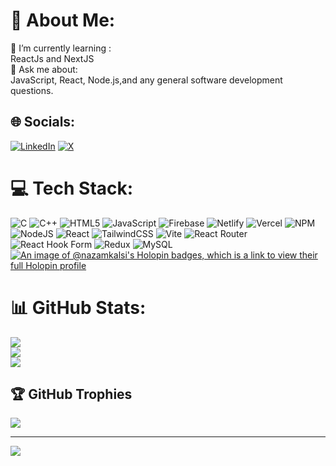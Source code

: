 
# 💫 About Me:
🌱 I’m currently learning :<br>ReactJs and NextJS<br>💬 Ask me about:<br>
JavaScript, React, Node.js,and any general software development questions.


## 🌐 Socials:
[![LinkedIn](https://img.shields.io/badge/LinkedIn-%230077B5.svg?logo=linkedin&logoColor=white)](https://linkedin.com/in/www.linkedin.com/in/nazam-kalsi) [![X](https://img.shields.io/badge/X-black.svg?logo=X&logoColor=white)](https://x.com/https://twitter.com/Nazam_kalsi) 

# 💻 Tech Stack:
![C](https://img.shields.io/badge/c-%2300599C.svg?style=for-the-badge&logo=c&logoColor=white) ![C++](https://img.shields.io/badge/c++-%2300599C.svg?style=for-the-badge&logo=c%2B%2B&logoColor=white) ![HTML5](https://img.shields.io/badge/html5-%23E34F26.svg?style=for-the-badge&logo=html5&logoColor=white) ![JavaScript](https://img.shields.io/badge/javascript-%23323330.svg?style=for-the-badge&logo=javascript&logoColor=%23F7DF1E) ![Firebase](https://img.shields.io/badge/firebase-%23039BE5.svg?style=for-the-badge&logo=firebase) ![Netlify](https://img.shields.io/badge/netlify-%23000000.svg?style=for-the-badge&logo=netlify&logoColor=#00C7B7) ![Vercel](https://img.shields.io/badge/vercel-%23000000.svg?style=for-the-badge&logo=vercel&logoColor=white) ![NPM](https://img.shields.io/badge/NPM-%23CB3837.svg?style=for-the-badge&logo=npm&logoColor=white) ![NodeJS](https://img.shields.io/badge/node.js-6DA55F?style=for-the-badge&logo=node.js&logoColor=white) ![React](https://img.shields.io/badge/react-%2320232a.svg?style=for-the-badge&logo=react&logoColor=%2361DAFB) ![TailwindCSS](https://img.shields.io/badge/tailwindcss-%2338B2AC.svg?style=for-the-badge&logo=tailwind-css&logoColor=white) ![Vite](https://img.shields.io/badge/vite-%23646CFF.svg?style=for-the-badge&logo=vite&logoColor=white) ![React Router](https://img.shields.io/badge/React_Router-CA4245?style=for-the-badge&logo=react-router&logoColor=white) ![React Hook Form](https://img.shields.io/badge/React%20Hook%20Form-%23EC5990.svg?style=for-the-badge&logo=reacthookform&logoColor=white) ![Redux](https://img.shields.io/badge/redux-%23593d88.svg?style=for-the-badge&logo=redux&logoColor=white) ![MySQL](https://img.shields.io/badge/mysql-%2300000f.svg?style=for-the-badge&logo=mysql&logoColor=white)
<br>
[![An image of @nazamkalsi's Holopin badges, which is a link to view their full Holopin profile](https://holopin.me/nazamkalsi)](https://holopin.io/@nazamkalsi)
# 📊 GitHub Stats:
![](https://github-readme-stats.vercel.app/api?username=Nazam-Kalsi&theme=radical&hide_border=true&include_all_commits=true&count_private=false)<br/>
![](https://github-readme-streak-stats.herokuapp.com/?user=Nazam-Kalsi&theme=radical&hide_border=true)<br/>
![](https://github-readme-stats.vercel.app/api/top-langs/?username=Nazam-Kalsi&theme=radical&hide_border=true&include_all_commits=true&count_private=false&layout=compact)

## 🏆 GitHub Trophies
![](https://github-profile-trophy.vercel.app/?username=Nazam-Kalsi&theme=radical&no-frame=true&no-bg=false&margin-w=4)

---
[![](https://visitcount.itsvg.in/api?id=Nazam-Kalsi&icon=1&color=0)](https://visitcount.itsvg.in)

<!-- Proudly created with GPRM ( https://gprm.itsvg.in ) -->
